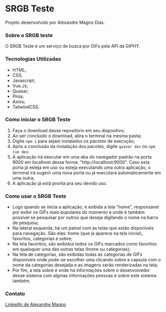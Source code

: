 # SRGB Teste

Projeto desenvolvido por Alexandre Magno Dias.

### Sobre o SRGB teste

O SRGB Teste é um serviço de busca por GIFs pela API da GIPHY.

### Tecnologias Utilizadas

- HTML;
- CSS;
- Javascript;
- Vue.Js;
- Quasar;
- Pinia;
- Axios;
- TailwindCSS.

### Como iniciar o SRGB Teste

1) Faça o download desse repositório em seu dispositivo;
2) Ao ser concluído o download, abra o terminal na mesma pasta;
3) Digite `npm i` para sejam instalados os pacotes de execução;
4) Após a conclusão da instalação dos pacotes, digite `quasar dev` ou `npm run dev`;
5) A aplicação irá executar em uma aba do navegador padrão na porta 9000 em localhost dessa forma: "http://localhost:9000". Caso esta porta já esteja em uso ou esteja executando uma outra aplicação, o terminal irá sugerir uma nova porta ou já executará automaticamente em uma outra;
6) A aplicação já está pronta pra seu devido uso.

### Como usar o SRGB Teste

- Logo quando se inicia a aplicação, é exibida a tela "home", responsável por exibir os GIFs mais populares do momento e onde é também possível se pesquisar por outros que deseja digitando o nome na barra de pesquisa;
- Na lateral esquerda, há um painel com as telas que estão disponíveis para navegação. São elas: home (que já aparece na tela inicial), favoritos, categorias e sobre;
- Na tela favoritos, são exibidos todos os GIFs marcados como favoritos em quaisquer uma das outras telas (home ou categorias);
- Na tela de categorias, são exibidas todas as categorias de GIFs disponíveis onde pode-se escolher uma clicando sobre a capsula com o nome da categorias desejada e as imagens serão renderizadas na tela;
- Por fim, a tela sobre é onde há informações sobre o desenvolvedor desse sistema com algmas informações pessoas e sobre este sistema também.


### Contato
[LinkedIn de Alexandre Magno](https://www.linkedin.com/in/alexandre-desenvolvedordesistemas/)
